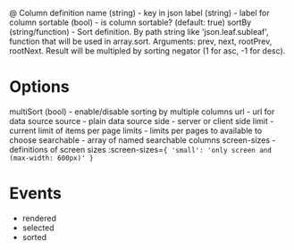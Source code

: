 @ Column definition
name (string) - key in json
label (string) - label for column
sortable (bool) - is column sortable? (default: true)
sortBy (string/function) - Sort definition. By path string like 'json.leaf.subleaf', function that will be used in array.sort. Arguments: prev, next, rootPrev, rootNext. Result will be multipled by sorting negator (1 for asc, -1 for desc).



# Options
multiSort (bool) - enable/disable sorting by multiple columns
url - url for data source
source - plain data source
side - server or client side
limit - current limit of items per page
limits - limits per pages to available to choose
searchable - array of named searchable columns
screen-sizes - definitions of screen sizes
:screen-sizes=`{
  'small': 'only screen and (max-width: 600px)'
}`

# Events

- rendered
- selected
- sorted